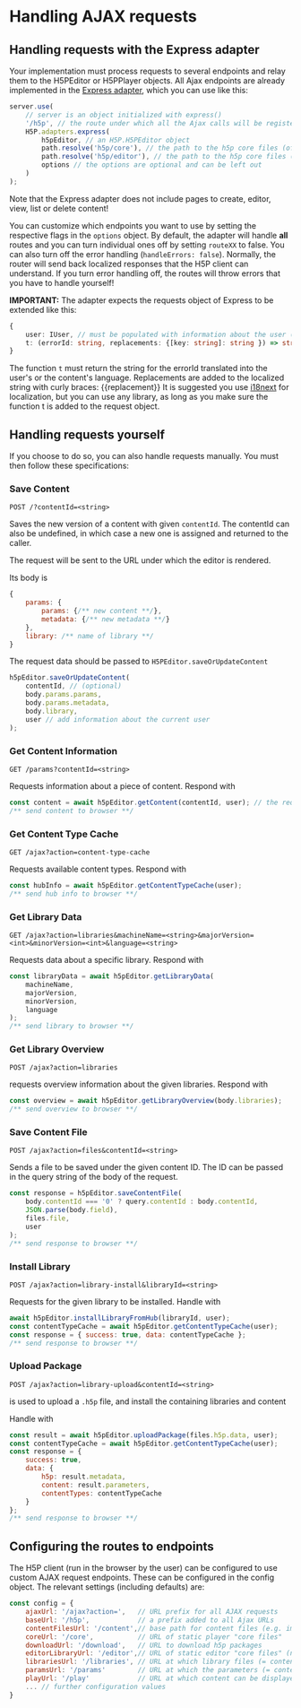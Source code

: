 # Handling AJAX requests

## Handling requests with the Express adapter

Your implementation must process requests to several endpoints and relay them to the H5PEditor or H5PPlayer objects. All Ajax endpoints are already implemented in the [Express adapter](../src/adapters/express.ts), which you can use like this:

```js
server.use(
    // server is an object initialized with express()
    '/h5p', // the route under which all the Ajax calls will be registered
    H5P.adapters.express(
        h5pEditor, // an H5P.H5PEditor object
        path.resolve('h5p/core'), // the path to the h5p core files (of the player)
        path.resolve('h5p/editor'), // the path to the h5p core files (of the editor)
        options // the options are optional and can be left out
    )
);
```

Note that the Express adapter does not include pages to create, editor, view, list or delete content!

You can customize which endpoints you want to use by setting the respective flags in the `options` object. By default,
the adapter will handle **all** routes and you can turn individual ones off by setting `routeXX` to false. You can also
turn off the error handling (`handleErrors: false`). Normally, the router will send back localized responses that the H5P
client can understand. If you turn error handling off, the routes will throw errors that you have to handle yourself!

**IMPORTANT:** The adapter expects the requests object of Express to be extended like this:

```ts
{
    user: IUser, // must be populated with information about the user (mostly id and access rights)
    t: (errorId: string, replacements: {[key: string]: string }) => string
}
```

The function `t` must return the string for the errorId translated into the user's or the content's language.
Replacements are added to the localized string with curly braces: {{replacement}}
It is suggested you use [i18next](https://www.i18next.com/) for localization, but you can use any library,
as long as you make sure the function t is added to the request object.

## Handling requests yourself

If you choose to do so, you can also handle requests manually. You must then follow these specifications:

### Save Content

`POST /?contentId=<string>`

Saves the new version of a content with given `contentId`. The contentId can also be undefined, in which case a new one is assigned and returned to the caller.

The request will be sent to the URL under which the editor is rendered.

Its body is

```js
{
    params: {
        params: {/** new content **/},
        metadata: {/** new metadata **/}
    },
    library: /** name of library **/
}
```

The request data should be passed to `H5PEditor.saveOrUpdateContent`

```js
h5pEditor.saveOrUpdateContent(
    contentId, // (optional)
    body.params.params,
    body.params.metadata,
    body.library,
    user // add information about the current user
);
```

### Get Content Information

`GET /params?contentId=<string>`

Requests information about a piece of content. Respond with

```js
const content = await h5pEditor.getContent(contentId, user); // the requesting user
/** send content to browser **/
```

### Get Content Type Cache

`GET /ajax?action=content-type-cache`

Requests available content types. Respond with

```js
const hubInfo = await h5pEditor.getContentTypeCache(user);
/** send hub info to browser **/
```

### Get Library Data

`GET /ajax?action=libraries&machineName=<string>&majorVersion=<int>&minorVersion=<int>&language=<string>`

Requests data about a specific library. Respond with

```js
const libraryData = await h5pEditor.getLibraryData(
    machineName,
    majorVersion,
    minorVersion,
    language
);
/** send library to browser **/
```

### Get Library Overview

`POST /ajax?action=libraries`

requests overview information about the given libraries. Respond with

```js
const overview = await h5pEditor.getLibraryOverview(body.libraries);
/** send overview to browser **/
```

### Save Content File

`POST /ajax?action=files&contentId=<string>`

Sends a file to be saved under the given content ID.
The ID can be passed in the query string of the body of the request.

```js
const response = h5pEditor.saveContentFile(
    body.contentId === '0' ? query.contentId : body.contentId,
    JSON.parse(body.field),
    files.file,
    user
);
/** send response to browser **/
```

### Install Library

`POST /ajax?action=library-install&libraryId=<string>`

Requests for the given library to be installed. Handle with

```js
await h5pEditor.installLibraryFromHub(libraryId, user);
const contentTypeCache = await h5pEditor.getContentTypeCache(user);
const response = { success: true, data: contentTypeCache };
/** send response to browser **/
```

### Upload Package

`POST /ajax?action=library-upload&contentId=<string>`

is used to upload a `.h5p` file, and install the containing libraries and content

Handle with

```js
const result = await h5pEditor.uploadPackage(files.h5p.data, user);
const contentTypeCache = await h5pEditor.getContentTypeCache(user);
const response = {
    success: true,
    data: {
        h5p: result.metadata,
        content: result.parameters,
        contentTypes: contentTypeCache
    }
};
/** send response to browser **/
```

## Configuring the routes to endpoints

The H5P client (run in the browser by the user) can be configured to use custom AJAX request endpoints. These can be configured in the config object. The relevant settings (including defaults) are:

```js
const config = {
    ajaxUrl: '/ajax?action=',   // URL prefix for all AJAX requests
    baseUrl: '/h5p',            // a prefix added to all Ajax URLs
    contentFilesUrl: '/content',// base path for content files (e.g. images, video)
    coreUrl: '/core',           // URL of static player "core files"
    downloadUrl: '/download',   // URL to download h5p packages
    editorLibraryUrl: '/editor',// URL of static editor "core files" (not the content types!)
    librariesUrl: '/libraries', // URL at which library files (= content types) can be retrieved
    paramsUrl: '/params'        // URL at which the parameters (= content.json) of content can be retrieved
    playUrl: '/play'            // URL at which content can be displayed
    ... // further configuration values
}
```
